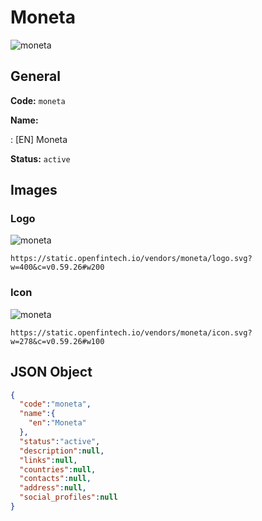 
# Moneta 
![moneta](https://static.openfintech.io/vendors/moneta/logo.svg?w=400&c=v0.59.26#w200)  

## General 
 
**Code:** `moneta` 
 
**Name:** 
 
:	[EN] Moneta 
 
**Status:** `active` 
 

## Images 

### Logo 
 
![moneta](https://static.openfintech.io/vendors/moneta/logo.svg?w=400&c=v0.59.26#w200)  

```
https://static.openfintech.io/vendors/moneta/logo.svg?w=400&c=v0.59.26#w200
```  

### Icon 
 
![moneta](https://static.openfintech.io/vendors/moneta/icon.svg?w=278&c=v0.59.26#w100)  

```
https://static.openfintech.io/vendors/moneta/icon.svg?w=278&c=v0.59.26#w100
```  

## JSON Object 

```json
{
  "code":"moneta",
  "name":{
    "en":"Moneta"
  },
  "status":"active",
  "description":null,
  "links":null,
  "countries":null,
  "contacts":null,
  "address":null,
  "social_profiles":null
}
```  
